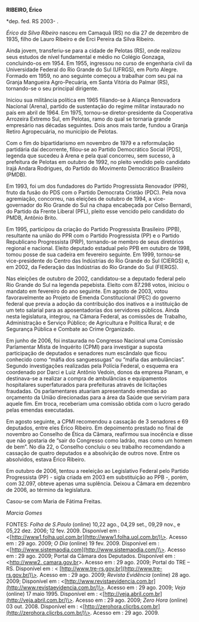 **RIBEIRO, Érico**

\*dep. fed. RS 2003- .

*Érico da Silva Ribeiro* nasceu em Camaquã (RS) no dia
27 de dezembro de 1935, filho de Lauro Ribeiro e de Erci Pereira da
Silva Ribeiro.

 Ainda jovem, transferiu-se para a cidade de Pelotas
(RS), onde realizou seus estudos de nível fundamental e médio no Colégio
Gonzaga, concluindo-os em 1954. Em 1955, ingressou no curso de
engenharia civil da Universidade Federal do Rio Grande do Sul (UFRGS),
em Porto Alegre.  Formado em 1959, no ano seguinte começou a
trabalhar com seu pai na Granja Mangueira Agro-Pecuária, em Santa
Vitória do Palmar (RS), tornando-se o seu principal dirigente.

 Iniciou sua militância política em 1965 filiando-se à
Aliança Renovadora Nacional (Arena), partido de sustentação do regime
militar instaurado no país em abril de 1964. Em 1975, tornou-se
diretor-presidente da Cooperativa Arrozeira Extremo Sul, em Pelotas,
ramo do qual se tornaria grande empresário nas décadas seguintes. Dois
anos mais tarde, fundou a Granja Retiro Agropecuária, no município de
Pelotas.

 Com o fim do bipartidarismo em novembro de 1979 e a
reformulação partidária daí decorrente, filiou-se ao Partido Democrático
Social (PDS), legenda que sucedeu à Arena e pela qual concorreu, sem
sucesso, à prefeitura de Pelotas em outubro de 1992, no pleito vendido
pelo candidato Irajá Andara Rodrigues, do Partido do Movimento
Democrático Brasileiro (PMDB).

  Em 1993, foi um dos fundadores do Partido Progressista
Renovador (PPR), fruto da fusão do PDS com o Partido Democrata Cristão
(PDC). Pela nova agremiação, concorreu, nas eleições de outubro de
1994, a vice-governador do Rio Grande do Sul na chapa encabeçada por
Celso Bernardi, do Partido da Frente Liberal (PFL), pleito esse vencido
pelo candidato do PMDB, Antônio Brito.

 Em 1995, participou da criação do Partido Progressista
Brasileiro (PPB), resultante na união do PPR com o Partido Progressista
(PP) e o Partido Republicano Progressista (PRP), tornando-se membro de
seus diretórios regional e nacional. Eleito deputado estadual pelo PPB
em outubro de 1998, tomou posse de sua cadeira em fevereiro seguinte. Em
1999, tornou-se vice-presidente do Centro das Indústrias do Rio Grande
do Sul (CIERGS) e, em 2002, da Federação das Indústrias do Rio Grande do
Sul (FIERGS).

 Nas eleições de outubro de 2002, candidatou-se a
deputado federal pelo Rio Grande do Sul na legenda pepebista. Eleito com
87.298 votos, iniciou o mandato em fevereiro do ano seguinte. Em agosto
de 2003, votou favoravelmente ao Projeto de Emenda Constitucional (PEC)
do governo federal que previa a adoção da contribuição dos inativos e a
instituição de um teto salarial para as aposentadorias dos servidores
públicos. Ainda nesta legislatura, integrou, na Câmara Federal, as
comissões de Trabalho, Administração e Serviço Público; de Agricultura e
Política Rural; e de Segurança Pública e Combate ao Crime Organizado.

Em junho de 2006, foi instaurada no Congresso Nacional uma Comissão
Parlamentar Mista de Inquérito (CPMI) para investigar a suposta
participação de deputados e senadores num escândalo que ficou conhecido
como “máfia dos sanguessugas” ou “máfia das ambulâncias”. Segundo
investigações realizadas pela Polícia Federal, o esquema era coordenado
por Darci e Luiz Antônio Vedoin, donos da empresa Planam, e destinava-se
a realizar a compra de ambulâncias e equipamentos hospitalares
superfaturados para prefeituras através de licitações fraudadas. Os
parlamentares atuariam apresentando emendas ao orçamento da União
direcionadas para a área da Saúde que serviriam para aquele fim. Em
troca, receberiam uma comissão obtida com o lucro gerado pelas emendas
executadas.

 Em agosto seguinte, a CPMI recomendou a cassação de 3
senadores e 69 deputados, entre eles Érico Ribeiro. Em depoimento
prestado no final de novembro ao Conselho de Ética da Câmara, reafirmou
sua inocência e disse que não gostaria de “sair do Congresso como
ladrão, mas como um homem de bem”. No dia 22, o Conselho concluiu o seu
trabalho recomendando a cassação de quatro deputados e a absolvição de
outros nove. Entre os absolvidos, estava Érico Ribeiro.

 Em outubro de 2006, tentou a reeleição ao Legislativo
Federal pelo Partido Progressista (PP) - sigla criada em 2003 em
substituição ao PPB -, porém, com 32.097, obteve apenas uma suplência.
Deixou a Câmara em dezembro de 2006, ao término da legislatura.

 Casou-se com Maria de Fátima Freitas.

*Marcia Gomes*

FONTES: *Folha de S.Paulo* (online) 10,22 ago., 04,29 set.,
09,29 nov., e 05,22 dez. 2006; 12 fev. 2009. Disponível em :
\<[http://www1.folha.uol.com.br](http://www1.folha.uol.com.br/)\>.
Acesso em : 29 ago. 2009; *O Dia* (online) 19 fev. 2009. Disponível em :
\<[http://www.sistemaodia.com](http://www.sistemaodia.com/)\>. Acesso em
: 29 ago. 2009; Portal da Câmara dos Deputados. Disponível em :
\<[http://www2. camara.gov.br](http://www2.%20camara.gov.br)\>. Acesso
em : 29 ago. 2009; Portal do TRE – RS. Disponível em : \<
[http://www.tre-rs.gov.br](http://www.tre-rs.gov.br/)\>. Acesso em : 29
ago. 2009; *Revista Evidência* (online) 28 ago. 2009; Disponível em :
\<[http://www.revistaevidencia.com.br](http://www.revistaevidencia.com.br/)\>.
Acesso em : 29 ago. 2009; *Veja* (online) 17 maio 1995. Disponível em :
\<[http://veja.abril.com.br](http://veja.abril.com.br/)\>. Acesso em :
29 ago. 2009; *Zero Hora* (online) 03 out. 2008. Disponível em :
\<[http://zerohora.clicrbs.com.br](http://zerohora.clicrbs.com.br/)\>.
Acesso em : 29 ago. 2009.

